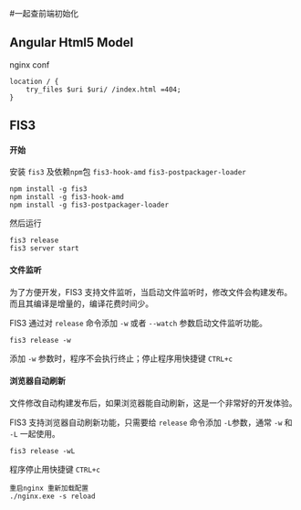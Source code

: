 #一起查前端初始化

## Angular Html5 Model

nginx conf

```
location / {
    try_files $uri $uri/ /index.html =404;
}
```

## FIS3

#### 开始
安装 `fis3` 及依赖`npm`包 `fis3-hook-amd` `fis3-postpackager-loader`

```
npm install -g fis3
npm install -g fis3-hook-amd
npm install -g fis3-postpackager-loader
```
然后运行

```
fis3 release
fis3 server start
```
#### 文件监听
为了方便开发，FIS3 支持文件监听，当启动文件监听时，修改文件会构建发布。而且其编译是增量的，编译花费时间少。

FIS3 通过对 `release` 命令添加 `-w` 或者 `--watch` 参数启动文件监听功能。

```
fis3 release -w
```

添加 `-w` 参数时，程序不会执行终止；停止程序用快捷键 `CTRL+c`

#### 浏览器自动刷新
文件修改自动构建发布后，如果浏览器能自动刷新，这是一个非常好的开发体验。

FIS3 支持浏览器自动刷新功能，只需要给 `release` 命令添加 `-L`参数，通常 `-w` 和 `-L` 一起使用。

```
fis3 release -wL
```
程序停止用快捷键 `CTRL+c`


```
重启nginx 重新加载配置
./nginx.exe -s reload

```
